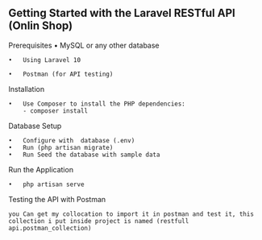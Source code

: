 ## Getting Started with the Laravel RESTful API (Onlin Shop)

Prerequisites
    •	MySQL or any other database

    •	Using Laravel 10

    •	Postman (for API testing)

Installation

    •	Use Composer to install the PHP dependencies:
        - composer install

Database Setup

    •	Configure with  database (.env)
    •	Run (php artisan migrate)
    •	Run Seed the database with sample data 

Run the Application

    •	php artisan serve

Testing the API with Postman

    you Can get my collocation to import it in postman and test it, this collection i put inside project is named (restfull api.postman_collection)
